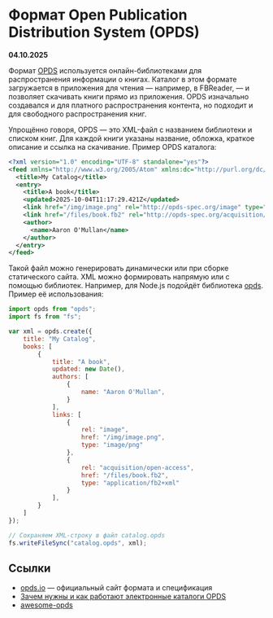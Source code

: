# Формат Open Publication Distribution System (OPDS)

**04.10.2025**

Формат [OPDS](https://ru.wikipedia.org/wiki/OPDS) используется онлайн-библиотеками для распространения информации о книгах. Каталог в этом формате загружается в приложения для чтения — например, в FBReader, — и позволяет скачивать книги прямо из приложения. OPDS изначально создавался и для платного распространения контента, но подходит и для свободного распространения книг.

Упрощённо говоря, OPDS — это XML-файл с названием библиотеки и списком книг. Для каждой книги указаны название, обложка, краткое описание и ссылка на скачивание. Пример OPDS каталога:

```xml
<?xml version="1.0" encoding="UTF-8" standalone="yes"?>
<feed xmlns="http://www.w3.org/2005/Atom" xmlns:dc="http://purl.org/dc/terms/" xmlns:opds="http://opds-spec.org/2010/catalog">
  <title>My Catalog</title>
  <entry>
    <title>A book</title>
    <updated>2025-10-04T11:17:29.421Z</updated>
    <link href="/img/image.png" rel="http://opds-spec.org/image" type="image/png"/>
    <link href="/files/book.fb2" rel="http://opds-spec.org/acquisition/open-access" type="application/fb2+xml"/>
    <author>
      <name>Aaron O'Mullan</name>
    </author>
  </entry>
</feed>
```

Такой файл можно генерировать динамически или при сборке статического сайта. XML можно формировать напрямую или с помощью библиотек. Например, для Node.js подойдёт библиотека [opds](https://github.com/GitbookIO/node-opds). Пример её использования:

```js
import opds from "opds";
import fs from "fs";

var xml = opds.create({
    title: "My Catalog",
    books: [
        {
            title: "A book",
            updated: new Date(),
            authors: [
                {
                    name: "Aaron O'Mullan",
                }
            ],
            links: [
                {
                    rel: "image",
                    href: "/img/image.png",
                    type: "image/png"
                },
                {
                    rel: "acquisition/open-access",
                    href: "/files/book.fb2",
                    type: "application/fb2+xml"
                }
            ],
        }
    ]
});

// Сохраняем XML-строку в файл catalog.opds
fs.writeFileSync("catalog.opds", xml);
```

## Ссылки

* [opds.io](https://opds.io/index.html) — официальный сайт формата и спецификация  
* [Зачем нужны и как работают электронные каталоги OPDS](https://habr.com/en/companies/maccentre/articles/412355/)  
* [awesome-opds](https://github.com/opds-community/awesome-opds)
